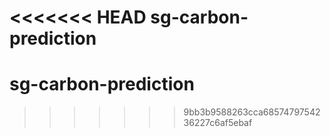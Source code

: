 <<<<<<< HEAD
sg-carbon-prediction
=======
# sg-carbon-prediction
>>>>>>> 9bb3b9588263cca6857479754236227c6af5ebaf

